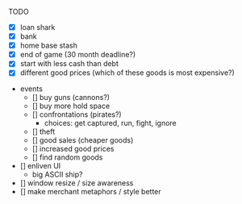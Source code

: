 TODO

- [x] loan shark
- [x] bank
- [x] home base stash
- [x] end of game (30 month deadline?)
- [x] start with less cash than debt
- [x] different good prices (which of these goods is most expensive?)
- events
  - [] buy guns (cannons?)
  - [] buy more hold space
  - [] confrontations (pirates?)
    - choices: get captured, run, fight, ignore
  - [] theft
  - [] good sales (cheaper goods)
  - [] increased good prices
  - [] find random goods
- [] enliven UI
  - big ASCII ship?
- [] window resize / size awareness
- [] make merchant metaphors / style better
